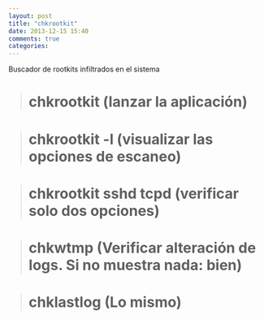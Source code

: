 ```yaml
---
layout: post
title: "chkrootkit"
date: 2013-12-15 15:40
comments: true
categories: 
---
```

Buscador de rootkits infiltrados en el sistema

># chkrootkit  (lanzar la aplicación)

># chkrootkit -l  (visualizar las opciones de escaneo)

># chkrootkit sshd tcpd  (verificar solo dos opciones)

># chkwtmp  (Verificar alteración de logs. Si no muestra nada: bien)

># chklastlog  (Lo mismo)

